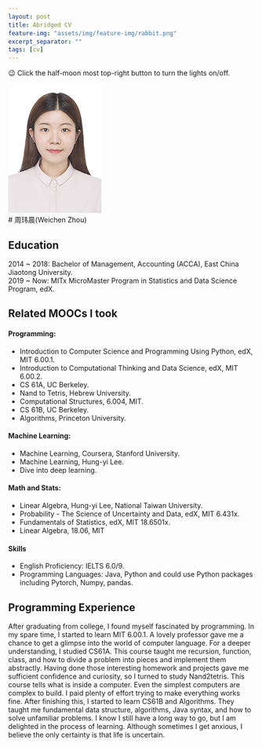```yaml
---
layout: post
title: Abridged CV
feature-img: "assets/img/feature-img/rabbit.png"
excerpt_separator: ""
tags: [cv]
---
```



😉 Click the half-moon most top-right button to turn the lights on/off.     
  

<div><img src="/assets/img/cv/photo.png" /></div>
# 周玮晨(Weichen Zhou) 

## Education
2014 ~ 2018: Bachelor of Management, Accounting (ACCA), East China Jiaotong University.    
2019 ~ Now: MITx MicroMaster Program in Statistics and Data Science Program, edX. 
    
## Related MOOCs I took
#### Programming:
* Introduction to Computer Science and Programming Using Python, edX, MIT 6.00.1.
* Introduction to Computational Thinking and Data Science, edX, MIT 6.00.2.
* CS 61A, UC Berkeley. 
* Nand to Tetris, Hebrew University.
* Computational Structures, 6.004, MIT.
* CS 61B, UC Berkeley.
* Algorithms, Princeton University.
#### Machine Learning:
* Machine Learning, Coursera, Stanford University.
* Machine Learning, Hung-yi Lee.
* Dive into deep learning.
#### Math and Stats:
* Linear Algebra, Hung-yi Lee, National Taiwan University.
* Probability - The Science of Uncertainty and Data, edX, MIT 6.431x.
* Fundamentals of Statistics, edX, MIT 18.6501x.
* Linear Algebra, 18.06, MIT
    
#### Skills
* English Proficiency: IELTS 6.0/9.
* Programming Languages: Java, Python and could use Python packages including Pytorch, Numpy, pandas.
## Programming Experience
After graduating from college, I found myself fascinated by programming. In my spare time, I started to learn MIT 6.00.1. A lovely professor gave me a chance to get a glimpse into the world of computer language. For a deeper understanding, I studied CS61A. This course taught me recursion, function, class, and how to divide a problem into pieces and implement them abstractly. Having done those interesting homework and projects gave me sufficient confidence and curiosity, so I turned to study Nand2tetris. This course tells what is inside a computer. Even the simplest computers are complex to build. I paid plenty of effort trying to make everything works fine. After finishing this, I started to learn CS61B and Algorithms. They taught me fundamental data structure, algorithms, Java syntax, and how to solve unfamiliar problems. I know I still have a long way to go, but I am delighted in the process of learning. Although sometimes I get anxious, I believe the only certainty is that life is uncertain.
